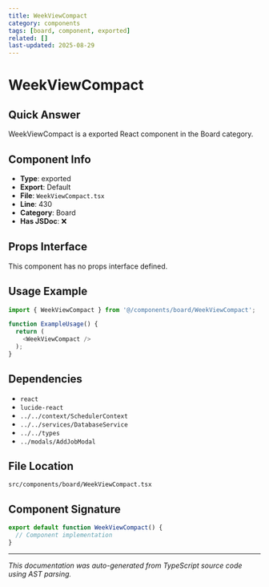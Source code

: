 ```yaml
---
title: WeekViewCompact
category: components
tags: [board, component, exported]
related: []
last-updated: 2025-08-29
---
```


# WeekViewCompact

## Quick Answer
WeekViewCompact is a exported React component in the Board category.

## Component Info

- **Type**: exported
- **Export**: Default
- **File**: `WeekViewCompact.tsx`
- **Line**: 430
- **Category**: Board
- **Has JSDoc**: ❌

## Props Interface

This component has no props interface defined.

## Usage Example

```typescript
import { WeekViewCompact } from '@/components/board/WeekViewCompact';

function ExampleUsage() {
  return (
    <WeekViewCompact />
  );
}
```

## Dependencies


- `react`
- `lucide-react`
- `../../context/SchedulerContext`
- `../../services/DatabaseService`
- `../../types`
- `../modals/AddJobModal`


## File Location

`src/components/board/WeekViewCompact.tsx`

## Component Signature

```typescript
export default function WeekViewCompact() { 
  // Component implementation
}
```

---

*This documentation was auto-generated from TypeScript source code using AST parsing.*